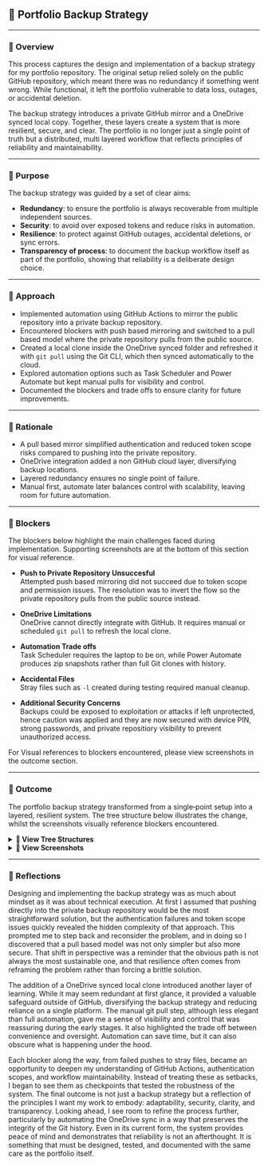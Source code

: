 ## 💾 Portfolio Backup Strategy

---

### 📑 Overview
This process captures the design and implementation of a backup strategy for my portfolio repository. The original setup relied solely on the public GitHub repository, which meant there was no redundancy if something went wrong. While functional, it left the portfolio vulnerable to data loss, outages, or accidental deletion.  

The backup strategy introduces a private GitHub mirror and a OneDrive synced local copy. Together, these layers create a system that is more resilient, secure, and clear. The portfolio is no longer just a single point of truth but a distributed, multi layered workflow that reflects principles of reliability and maintainability.

---

### 📌 Purpose
The backup strategy was guided by a set of clear aims:  

- **Redundancy**: to ensure the portfolio is always recoverable from multiple independent sources.  
- **Security**: to avoid over exposed tokens and reduce risks in automation.  
- **Resilience**: to protect against GitHub outages, accidental deletions, or sync errors.  
- **Transparency of process**: to document the backup workflow itself as part of the portfolio, showing that reliability is a deliberate design choice.  

---

### 📝 Approach
- Implemented automation using GitHub Actions to mirror the public repository into a private backup repository.  
- Encountered blockers with push based mirroring and switched to a pull based model where the private repository pulls from the public source.  
- Created a local clone inside the OneDrive synced folder and refreshed it with `git pull` using the Git CLI, which then synced automatically to the cloud.  
- Explored automation options such as Task Scheduler and Power Automate but kept manual pulls for visibility and control.  
- Documented the blockers and trade offs to ensure clarity for future improvements.  

---

### 🎯 Rationale
- A pull based mirror simplified authentication and reduced token scope risks compared to pushing into the private repository.  
- OneDrive integration added a non GitHub cloud layer, diversifying backup locations.  
- Layered redundancy ensures no single point of failure.  
- Manual first, automate later balances control with scalability, leaving room for future automation.  

---

### 🚧 Blockers

The blockers below highlight the main challenges faced during implementation. Supporting screenshots are at the bottom of this section for visual reference.

- **Push to Private Repository Unsuccesful**  
  Attempted push based mirroring did not succeed due to token scope and permission issues. The resolution was to invert the flow so the private repository pulls from the public source instead.  

- **OneDrive Limitations**  
  OneDrive cannot directly integrate with GitHub. It requires manual or scheduled `git pull` to refresh the local clone.  

- **Automation Trade offs**  
  Task Scheduler requires the laptop to be on, while Power Automate produces zip snapshots rather than full Git clones with history.  

- **Accidental Files**   
  Stray files such as `-l` created during testing required manual cleanup.

- **Additional Security Concerns**          
  Backups could be exposed to exploitation or attacks if left unprotected, hence caution was applied and they are now secured with device PIN, strong passwords, and private repositiory visibility to prevent unauthorized access.

For Visual references to blockers encountered, please view screenshots in the outcome section.

---

### 🏁 Outcome

The portfolio backup strategy transformed from a single‑point setup into a layered, resilient system. The tree structure below illustrates the change, whilst the screenshots visually reference blockers encountered.

<details>
<summary><strong>🌳 View Tree Structures</strong></summary>

<pre>
📂 portfolio (before)
└── 📄 Public GitHub Repostiory (main)
</pre>

<pre>
📂 portfolio (after)
├── 📄 Public GitHub Repository (main)
├── 🔒 Private GitHub Backup Repository (automated pull from public)
├── 💻 Local Folder In Laptop That Syncs to OneDrive Cloud
└── ☁️ OneDrive Cloud Copy (local clone synced to OneDrive cloud)
</pre>

</details>

<details>
<summary><strong>📸 View Screenshots</strong></summary>

- ![Token Setup – Deleted Token, Name Only](https://github.com/musman-uk/portfolio/blob/main/workflow-process/portfolio-backup-strategy/Portfolio%20Backup%20%20Tokens.png)  
  *Example of the token created for testing (now deleted, no secret visible).*

- ![Push Failure – Authentication Error](https://github.com/musman-uk/portfolio/blob/main/workflow-process/portfolio-backup-strategy/Portfolio%20Backup%20Blocker.png)  
  *Authentication failure encountered when attempting to push directly into the private repository.*

- ![Debugging Push Issue](https://github.com/musman-uk/portfolio/blob/main/workflow-process/portfolio-backup-strategy/Portfolio%20Backup%20Debug.png)  
  *Debug output isolating the failure to the push step, confirming the issue was authentication related.*

- ![Push Success](https://github.com/musman-uk/portfolio/blob/main/workflow-process/portfolio-backup-strategy/Portfolio%20Backup%20Strategy%20-%20Success.png)  
  *Successful push confirming the backup workflow was functioning correctly after adjustments.*

</details>


---

### 💭 Reflections
Designing and implementing the backup strategy was as much about mindset as it was about technical execution. At first I assumed that pushing directly into the private backup repository would be the most straightforward solution, but the authentication failures and token scope issues quickly revealed the hidden complexity of that approach. This prompted me to step back and reconsider the problem, and in doing so I discovered that a pull based model was not only simpler but also more secure. That shift in perspective was a reminder that the obvious path is not always the most sustainable one, and that resilience often comes from reframing the problem rather than forcing a brittle solution.  

The addition of a OneDrive synced local clone introduced another layer of learning. While it may seem redundant at first glance, it provided a valuable safeguard outside of GitHub, diversifying the backup strategy and reducing reliance on a single platform. The manual git pull step, although less elegant than full automation, gave me a sense of visibility and control that was reassuring during the early stages. It also highlighted the trade off between convenience and oversight. Automation can save time, but it can also obscure what is happening under the hood.  

Each blocker along the way, from failed pushes to stray files, became an opportunity to deepen my understanding of GitHub Actions, authentication scopes, and workflow maintainability. Instead of treating these as setbacks, I began to see them as checkpoints that tested the robustness of the system. The final outcome is not just a backup strategy but a reflection of the principles I want my work to embody: adaptability, security, clarity, and transparency. Looking ahead, I see room to refine the process further, particularly by automating the OneDrive sync in a way that preserves the integrity of the Git history. Even in its current form, the system provides peace of mind and demonstrates that reliability is not an afterthought. It is something that must be designed, tested, and documented with the same care as the portfolio itself.
